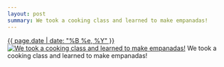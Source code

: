 ```yaml
---
layout: post
summary: We took a cooking class and learned to make empanadas!
---
```


<p>
  <time><a href="/87">{{ page.date | date: "%B %e, %Y" }}</a></time>
  <a href="/87"><img src="{{ site.assets_url }}/87-480.jpg" srcset="{{ site.assets_url }}/87-960.jpg 960w, {{ site.assets_url }}/87-720.jpg 720w, {{ site.assets_url }}/87-480.jpg 480w, {{ site.assets_url }}/87-240.jpg 240w" sizes="(min-width: 700px) 50vw, calc(100vw - 2rem)" alt="We took a cooking class and learned to make empanadas!" /></a>
  <span>We took a cooking class and learned to make empanadas!</span>
</p>
